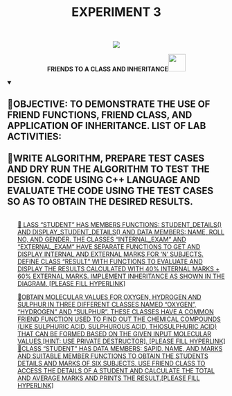 <h1 align="center">EXPERIMENT 3</h1>
<!-- PROJECT LOGO -->
<br />
<p align="center">
  <a href="https://github.com/DHANOLA/CLASS-NOTIX/tree/root/SEMESTER%202/ADVANCED%20DATA%20STRUCTURES%20LAB/EXPERIMENT%203">
    <img src="https://media.giphy.com/media/9uIjwFgumdKSw8gzpV/giphy.gif" >
  </a>

  

  <p align="center">
  <b>FRIENDS TO A CLASS AND INHERITANCE<img src="https://media.giphy.com/media/wH4rY2nPnEnp6/giphy.gif" width="40" height="40" /></b>
    <br />
   
  </p>
</p>

<!-- TABLE OF CONTENTS -->
<details open="open">
  <summary><h2 style="display: inline-block">🚒OBJECTIVE: TO DEMONSTRATE THE USE OF FRIEND FUNCTIONS, FRIEND CLASS, AND APPLICATION OF INHERITANCE.
LIST OF LAB ACTIVITIES: <br /> <br /> 🚒WRITE ALGORITHM, PREPARE TEST CASES AND DRY RUN THE ALGORITHM TO TEST THE DESIGN. CODE USING C++ LANGUAGE AND
EVALUATE THE CODE USING THE TEST CASES SO AS TO OBTAIN THE DESIRED RESULTS.</h2></summary>
  <ol>
 
<a href="" style="color: ">🧿 LASS “STUDENT” HAS MEMBERS FUNCTIONS: STUDENT_DETAILS() AND DISPLAY_STUDENT_DETAILS() AND DATA MEMBERS: NAME, ROLL NO, AND GENDER. THE CLASSES “INTERNAL_EXAM” AND “EXTERNAL_EXAM” HAVE SEPARATE FUNCTIONS TO GET AND DISPLAY INTERNAL AND EXTERNAL MARKS FOR ‘N’ SUBJECTS. DEFINE CLASS “RESULT” WITH FUNCTIONS TO EVALUATE AND DISPLAY THE RESULTS CALCULATED WITH 40% INTERNAL MARKS + 60% EXTERNAL MARKS. IMPLEMENT INHERITANCE AS SHOWN IN THE DIAGRAM. [PLEASE FILL HYPERLINK]</a><br />
      
<a href="" style="color: ">🧿OBTAIN MOLECULAR VALUES FOR OXYGEN, HYDROGEN AND SULPHUR IN THREE DIFFERENT CLASSES NAMED “OXYGEN”, “HYDROGEN” AND “SULPHUR”. THESE CLASSES HAVE A COMMON FRIEND FUNCTION USED TO FIND OUT THE CHEMICAL COMPOUNDS (LIKE SULPHURIC ACID, SULPHUROUS ACID, THIOSULPHURIC ACID) THAT CAN BE FORMED BASED ON THE GIVEN INPUT MOLECULAR VALUES.[HINT: USE PRIVATE DESTRUCTOR]. [PLEASE FILL HYPERLINK]</a><br />
    <a href="" style="color: ">🧿CLASS “STUDENT” HAS DATA MEMBERS: SAPID, NAME, AND MARKS AND SUITABLE MEMBER FUNCTIONS TO OBTAIN THE STUDENTS DETAILS AND MARKS OF SIX SUBJECTS. USE FRIEND CLASS TO ACCESS THE DETAILS OF A STUDENT AND CALCULATE THE TOTAL AND AVERAGE MARKS AND PRINTS THE RESULT.[PLEASE FILL HYPERLINK]</a><br />
     
    
  </ol>
</details>


  
